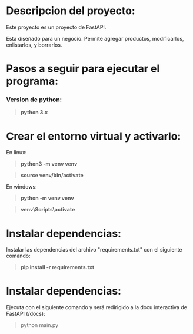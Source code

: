 # Descripcion del proyecto:
Este proyecto es un proyecto de FastAPI. 

Esta diseñado para un negocio. Permite agregar productos, modificarlos, enlistarlos, y borrarlos.

# Pasos a seguir para ejecutar el programa:

### Version de python: 
> **python 3.x**

# Crear el entorno virtual y activarlo:
En linux:
> **python3 -m venv venv**

> **source venv/bin/activate**


En windows:
> **python -m venv venv**

> **venv\Scripts\activate**


# Instalar dependencias:
Instalar las dependencias del archivo "requirements.txt" con el siguiente comando:
> **pip install -r requirements.txt**

# Instalar dependencias:
Ejecuta con el siguiente comando y será redirigido a la docu interactiva de FastAPI (/docs):
> python main.py